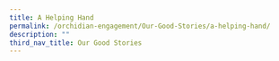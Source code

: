 ```yaml
---
title: A Helping Hand
permalink: /orchidian-engagement/Our-Good-Stories/a-helping-hand/
description: ""
third_nav_title: Our Good Stories
---
```

